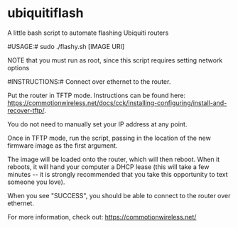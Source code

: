 ubiquitiflash
=============

A little bash script to automate flashing Ubiquiti routers

#USAGE:#
sudo ./flashy.sh [IMAGE URI]

NOTE that you must run as root, since this script requires setting network options

#INSTRUCTIONS:#
Connect over ethernet to the router. 

Put the router in TFTP mode. Instructions can be found here: https://commotionwireless.net/docs/cck/installing-configuring/install-and-recover-tftp/. 

You do not need to manually set your IP address at any point.

Once in TFTP mode, run the script, passing in the location of the new firmware image as the first argument. 

The image will be loaded onto the router, which will then reboot. When it reboots, it will hand your computer a DHCP lease (this will take a few minutes -- it is strongly recommended that you take this opportunity to text someone you love).

When you see "SUCCESS", you should be able to connect to the router over ethernet.

For more information, check out:
https://commotionwireless.net/
